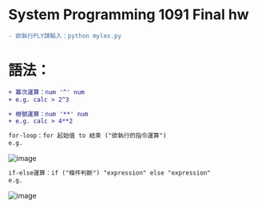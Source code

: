 # System Programming 1091 Final hw

```diff
- 欲執行PLY請輸入：python mylex.py
```

# 語法：

```diff
+ 冪次運算：num '^' num 
+ e.g. calc > 2^3
```

```diff
+ 根號運算：num '**' num
+ e.g. calc > 4**2
``` 

```diff
for-loop：for 起始值 to 結束 ("欲執行的指令運算")
e.g.
``` 
![image](https://github.com/huikaiwang/SP_2020/blob/main/img/截圖%202020-12-19%20下午5.39.00.png?raw=true)

```diff
if-else運算：if ("條件判斷") "expression" else "expression"
e.g.
``` 
![image](https://github.com/huikaiwang/SP_2020/blob/main/img/截圖%202020-12-19%20下午5.40.33.png?raw=true)
